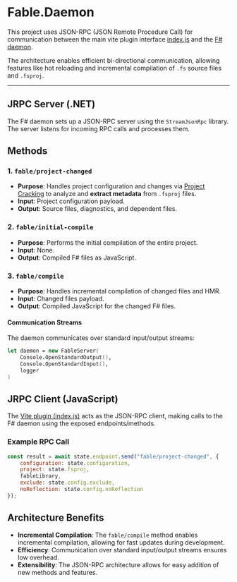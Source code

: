 # Fable.Daemon

This project uses JSON-RPC (JSON Remote Procedure Call) for communication between the main vite plugin interface [index.js](../index.js) and the [F# daemon](./Program.fs).

The architecture enables efficient bi-directional communication, allowing features like hot reloading and incremental compilation of `.fs` source files and `.fsproj`.

---

## JRPC Server (.NET)

The F# daemon sets up a JSON-RPC server using the `StreamJsonRpc` library. The server listens for incoming RPC calls and processes them.

## Methods

### 1. `fable/project-changed`
- **Purpose**: Handles project configuration and changes via [Project Cracking](./CoolCatCracking.fs) to analyze and **extract metadata** from `.fsproj` files.
- **Input**: Project configuration payload.
- **Output**: Source files, diagnostics, and dependent files.

### 2. `fable/initial-compile`
- **Purpose**: Performs the initial compilation of the entire project.
- **Input**: None.
- **Output**: Compiled F# files as JavaScript.

### 3. `fable/compile`
- **Purpose**: Handles incremental compilation of changed files and HMR.
- **Input**: Changed files payload.
- **Output**: Compiled JavaScript for the changed F# files.


#### Communication Streams
The daemon communicates over standard input/output streams:

```fsharp
let daemon = new FableServer(
    Console.OpenStandardOutput(),
    Console.OpenStandardInput(),
    logger
)
```

## JRPC Client (JavaScript)

The [Vite plugin (index.js)](../index.js) acts as the JSON-RPC client, making calls to the F# daemon using the exposed endpoints/methods.

### Example RPC Call

```js
const result = await state.endpoint.send("fable/project-changed", {
    configuration: state.configuration,
    project: state.fsproj,
    fableLibrary,
    exclude: state.config.exclude,
    noReflection: state.config.noReflection
});
```

## Architecture Benefits

- **Incremental Compilation**: The `fable/compile` method enables incremental compilation, allowing for fast updates during development.
- **Efficiency**: Communication over standard input/output streams ensures low overhead.
- **Extensibility**: The JSON-RPC architecture allows for easy addition of new methods and features.


